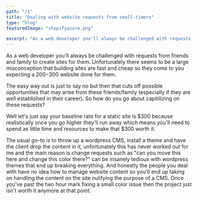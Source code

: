 ```yaml
---
path: "/1"
title: "Dealing with website requests from small-timers"
type: "blog"
featuredImage: "shopifyazure.png"

excerpt: "As a web developer you'll always be challenged with requests from friends and family to create sites for them, unfortunately they aren't the people with money but they do present opportunities so how would you capitlize on that without sacrificing time and money"
---
```


As a web developer you'll always be challenged with requests from friends and family to create sites for them. Unfortunately there seems to be a large misconception that building sites are fast and cheap so they come to you expecting a $200-$300 website done for them.

The easy way out is just to say no but then that cuts off possible opportunities that may arise from these friends/family (especially if they are well established in their career). So how do you go about capitilizing on these requests?

Well let's just say your baseline rate for a static site is $300 because realistically once you go higher they'll run away which means you'll need to spend as little time and resources to make that $300 worth it.

The usual go-to is to throw up a wordpress CMS, install a theme and have the client drop the content in it, unfortunately this has never worked out for me and the main reason is change requests such as "can you move this here and change this color there?" can be insanely tedious with wordpress themes that end up breaking everything. And honestly the people you deal with have no idea how to manage website content so you'll end up taking on handling the content on the site nulifying the purpose of a CMS. Once you've past the two hour mark fixing a small color issue then the project just isn't worth it anymore at that point.
